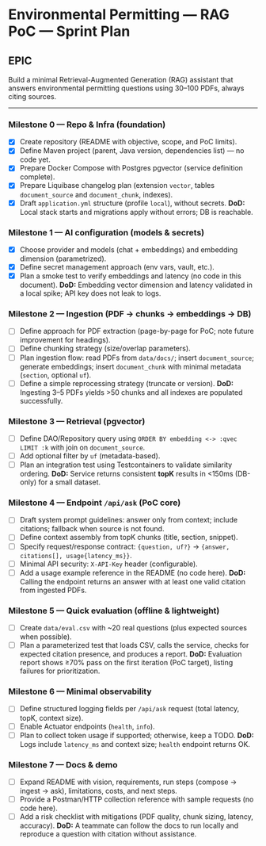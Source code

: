 # Environmental Permitting — RAG PoC — Sprint Plan

## EPIC
Build a minimal Retrieval-Augmented Generation (RAG) assistant that answers environmental permitting questions using 30–100 PDFs, always citing sources.

---

### Milestone 0 — Repo & Infra (foundation)
- [X] Create repository (README with objective, scope, and PoC limits).
- [X] Define Maven project (parent, Java version, dependencies list) — no code yet.
- [X] Prepare Docker Compose with Postgres pgvector (service definition complete).
- [X] Prepare Liquibase changelog plan (extension `vector`, tables `document_source` and `document_chunk`, indexes).
- [X] Draft `application.yml` structure (profile `local`), without secrets.
  **DoD:** Local stack starts and migrations apply without errors; DB is reachable.

### Milestone 1 — AI configuration (models & secrets)

- [X] Choose provider and models (chat + embeddings) and embedding dimension (parametrized).
- [X] Define secret management approach (env vars, vault, etc.).
- [X] Plan a smoke test to verify embeddings and latency (no code in this document).
  **DoD:** Embedding vector dimension and latency validated in a local spike; API key does not leak to logs.

### Milestone 2 — Ingestion (PDF → chunks → embeddings → DB)
- [ ] Define approach for PDF extraction (page-by-page for PoC; note future improvement for headings).
- [ ] Define chunking strategy (size/overlap parameters).
- [ ] Plan ingestion flow: read PDFs from `data/docs/`; insert `document_source`; generate embeddings; insert `document_chunk` with minimal metadata (`section`, optional `uf`).
- [ ] Define a simple reprocessing strategy (truncate or version).
  **DoD:** Ingesting 3–5 PDFs yields >50 chunks and all indexes are populated successfully.

### Milestone 3 — Retrieval (pgvector)
- [ ] Define DAO/Repository query using `ORDER BY embedding <-> :qvec LIMIT :k` with join on `document_source`.
- [ ] Add optional filter by `uf` (metadata-based).
- [ ] Plan an integration test using Testcontainers to validate similarity ordering.
  **DoD:** Service returns consistent **topK** results in <150ms (DB-only) for a small dataset.

### Milestone 4 — Endpoint `/api/ask` (PoC core)
- [ ] Draft system prompt guidelines: answer only from context; include citations; fallback when source is not found.
- [ ] Define context assembly from topK chunks (title, section, snippet).
- [ ] Specify request/response contract: `{question, uf?}` → `{answer, citations[], usage{latency_ms}}`.
- [ ] Minimal API security: `X-API-Key` header (configurable).
- [ ] Add a usage example reference in the README (no code here).
  **DoD:** Calling the endpoint returns an answer with at least one valid citation from ingested PDFs.

### Milestone 5 — Quick evaluation (offline & lightweight)
- [ ] Create `data/eval.csv` with ~20 real questions (plus expected sources when possible).
- [ ] Plan a parameterized test that loads CSV, calls the service, checks for expected citation presence, and produces a report.
  **DoD:** Evaluation report shows ≥70% pass on the first iteration (PoC target), listing failures for prioritization.

### Milestone 6 — Minimal observability
- [ ] Define structured logging fields per `/api/ask` request (total latency, topK, context size).
- [ ] Enable Actuator endpoints (`health`, `info`).
- [ ] Plan to collect token usage if supported; otherwise, keep a TODO.
  **DoD:** Logs include `latency_ms` and context size; `health` endpoint returns OK.

### Milestone 7 — Docs & demo
- [ ] Expand README with vision, requirements, run steps (compose → ingest → ask), limitations, costs, and next steps.
- [ ] Provide a Postman/HTTP collection reference with sample requests (no code here).
- [ ] Add a risk checklist with mitigations (PDF quality, chunk sizing, latency, accuracy).
  **DoD:** A teammate can follow the docs to run locally and reproduce a question with citation without assistance.
